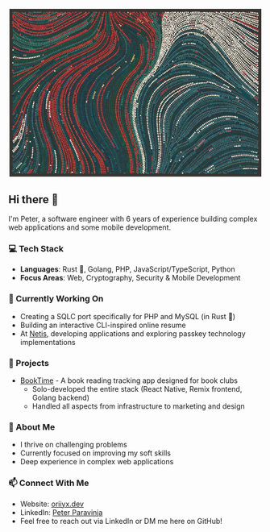 <p align="center">
  <img width="500" src="/art/tyler_hobbs.png" alt='An image taken from Tyler Hobbs blog post "Reflections on Five Years of Making Art Through Programming"' />
</p>

## Hi there 👋

I'm Peter, a software engineer with 6 years of experience building complex web applications and some mobile development.

### 💻 Tech Stack

- **Languages**: Rust 🦀, Golang, PHP, JavaScript/TypeScript, Python
- **Focus Areas**: Web, Cryptography, Security & Mobile Development

### 🔭 Currently Working On

- Creating a SQLC port specifically for PHP and MySQL (in Rust 🦀)
- Building an interactive CLI-inspired online resume
- At [Netis](https://netis.si), developing applications and exploring passkey technology
  implementations

### 🚀 Projects

- [BookTime](https://booktime.co) - A book reading tracking app designed for book clubs
    - Solo-developed the entire stack (React Native, Remix frontend, Golang backend)
    - Handled all aspects from infrastructure to marketing and design

### 💪 About Me

- I thrive on challenging problems
- Currently focused on improving my soft skills
- Deep experience in complex web applications

### 📫 Connect With Me

- Website: [oriiyx.dev](https://oriiyx.dev/)
- LinkedIn: [Peter Paravinja](https://www.linkedin.com/in/peter-paravinja/)
- Feel free to reach out via LinkedIn or DM me here on GitHub!